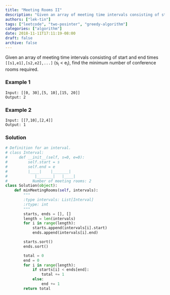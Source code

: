```yaml
---
title: "Meeting Rooms II"
description: "Given an array of meeting time intervals consisting of start and end times [[s1,e1],[s2,e2],...] (si < ei), find the minimum number of conference rooms required."
authors: ["lek-tin"]
tags: ["leetcode", "two-posinter", "greedy-algorithm"]
categories: ["algorithm"]
date: 2018-11-11T17:11:19-08:00
draft: false
archive: false
---
```

Given an array of meeting time intervals consisting of start and end times `[[s1,e1],[s2,e2],...]` (s<sub>i</sub> < e<sub>i</sub>), find the minimum number of conference rooms required.

### Example 1
```
Input: [[0, 30],[5, 10],[15, 20]]
Output: 2
```
### Example 2
```
Input: [[7,10],[2,4]]
Output: 1
```
### Solution
```python
# Definition for an interval.
# class Interval:
#     def __init__(self, s=0, e=0):
#         self.start = s
#         self.end = e
#         |____|    |_______|
#            |_______|   |____|
#           Number of meeting rooms: 2
class Solution(object):
    def minMeetingRooms(self, intervals):
        """
        :type intervals: List[Interval]
        :rtype: int
        """
        starts, ends = [], []
        length = len(intervals)
        for i in range(length):
            starts.append(intervals[i].start)
            ends.append(intervals[i].end)

        starts.sort()
        ends.sort()

        total = 0
        end = 0
        for i in range(length):
            if starts[i] < ends[end]:
                total += 1
            else:
                end += 1
        return total
```